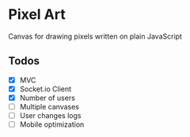 # Pixel Art

Canvas for drawing pixels written on plain JavaScript

## Todos

- [x] MVC
- [x] Socket.io Client
- [x] Number of users
- [ ] Multiple canvases
- [ ] User changes logs
- [ ] Mobile optimization

